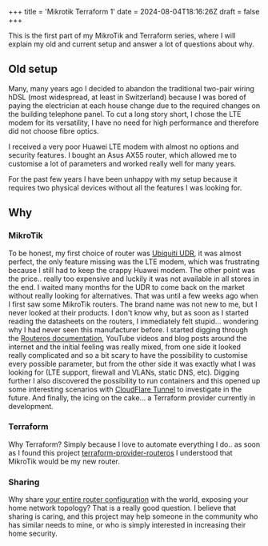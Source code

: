 +++
title = 'Mikrotik Terraform 1'
date = 2024-08-04T18:16:26Z
draft = false
+++

This is the first part of my MikroTik and Terraform series, where I will explain my old and current setup and answer a lot of questions about why.

## Old setup

Many, many years ago I decided to abandon the traditional two-pair wiring hDSL (most widespread, at least in Switzerland) because I was bored of paying the electrician at each house change due to the required changes on the building telephone panel.
To cut a long story short, I chose the LTE modem for its versatility, I have no need for high performance and therefore did not choose fibre optics.

I received a very poor Huawei LTE modem with almost no options and security features. I bought an Asus AX55 router, which allowed me to customise a lot of parameters and worked really well for many years.

For the past few years I have been unhappy with my setup because it requires two physical devices without all the features I was looking for.

## Why

### MikroTik

To be honest, my first choice of router was [Ubiquiti UDR](https://www.ui.com/cloud-gateways/wifi-integrated/dream-router), it was almost perfect, the only feature missing was the LTE modem, which was frustrating because I still had to keep the crappy Huawei modem. The other point was the price.. really too expensive and luckily it was not available in all stores in the end. I waited many months for the UDR to come back on the market without really looking for alternatives. That was until a few weeks ago when I first saw some MikroTik routers. The brand name was not new to me, but I never looked at their products. I don't know why, but as soon as I started reading the datasheets on the routers, I immediately felt stupid... wondering why I had never seen this manufacturer before.
I started digging through the [Routeros documentation](https://help.mikrotik.com/docs/display/ROS/RouterOS), YouTube videos and blog posts around the internet and the initial feeling was really mixed, from one side it looked really complicated and so a bit scary to have the possibility to customise every possible parameter, but from the other side it was exactly what I was looking for (LTE support, firewall and VLANs, static DNS, etc). Digging further I also discovered the possibility to run containers and this opened up some interesting scenarios with [CloudFlare Tunnel](https://developers.cloudflare.com/cloudflare-one/connections/connect-networks/) to investigate in the future.
And finally, the icing on the cake... a Terraform provider currently in development.

### Terraform

Why Terraform? Simply because I love to automate everything I do.. as soon as I found this project [terraform-provider-routeros](https://github.com/terraform-routeros/terraform-provider-routeros) I understood that MikroTik would be my new router.

### Sharing

Why share [your entire router configuration](https://github.com/Schwitzd/IaC-HomeRouter) with the world, exposing your home network topology? That is a really good question. I believe that sharing is caring, and this project may help someone in the community who has similar needs to mine, or who is simply interested in increasing their home security.
